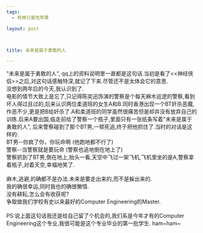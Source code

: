 ```yaml
--- 
tags: 
  - 死神只爱吃苹果

layout: post



title: 未来是属于勇敢的人

---
```

<div id="msgcns!5F971C000415D85F!523" class="bvMsg">
<div>"未来是属于勇敢的人", qq上的资料说明里一直都是这句话.当初是看了<<神经侠侣>>之后,对这句话感触特深,就记了下来.尽管还不是太体会它的意思.</div>
<div>没想到两年后的今天,我认识到了.</div>
<div>电影的情节大致上是忘了,只记得陈奕迅饰演的警察是个每天麻木巡逻的警察,看到坏人得过且过的,后来认识两位柔道班的女生A和B.同时香港出现一个BT奸杀恶魔,作恶不少,更是把B给奸杀了.A和柔道班的同学虽然很痛苦但是却并没有放弃自己的训练.后来A要出国,临走前给了警察一个瓶子,里面只有一张纸条写着"未来是属于勇敢的人", 后来警察碰到了那个BT男,一顿死追,终于把他抓住了.当时的对话是这样的:</div>
<div>BT男--你疯了你，你玩命啊 (他跑地都不行了)</div>
<div>警察--当警察就是要玩命 (警察也追地倒在地上了)</div>
<div>警察抓到了BT男,倒在地上,抬头一看,天空中飞过一架飞机,飞机里坐的是A,警察拿着瓶子,对着天空,幸福地笑了.</div>
<div> </div>
<div>麻木,逃避,的确都不是办法.未来是要走出来的,而不是躲出来的.</div>
<div>我的确很幸运,同时我也的确很懒惰.</div>
<div>没有耕耘,怎么会有收获呢?</div>
<div>争取做我们学校有史以来最好的Computer Engineering的Master.</div>
<div> </div>
<div>PS:说上面这句话我还是给自己留了个机会的,我们系是今年才有的Computer Engineering这个专业,我很可能是这个专业毕业的第一批学生. ham~ham~</div>
</div>
